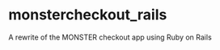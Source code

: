 monstercheckout_rails
=====================

A rewrite of the MONSTER checkout app using Ruby on Rails

